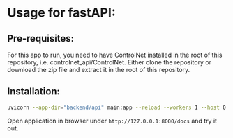 # Usage for fastAPI:

## Pre-requisites:
For this app to run, you need to have ControlNet installed in the root of this repository, i.e. controlnet_api/ControlNet.
Either clone the repository or download the zip file and extract it in the root of this repository.

## Installation:
```bash
uvicorn --app-dir="backend/api" main:app --reload --workers 1 --host 0.0.0.0 --port 8000
```

Open application in browser under `http://127.0.0.1:8000/docs` and try it out.
